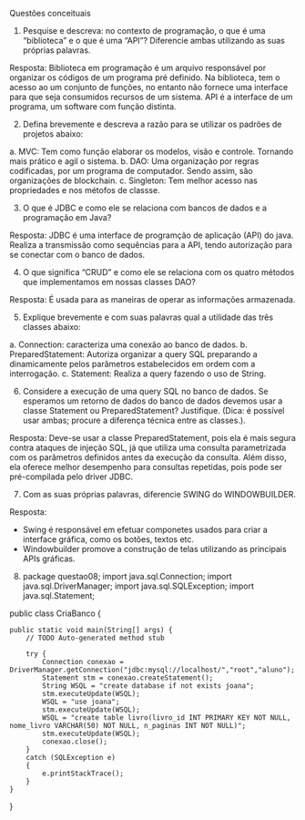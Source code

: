 
Questões conceituais


1. Pesquise e descreva: no contexto de programação, o que é uma “biblioteca” e o que é uma “API”? Diferencie ambas utilizando as suas próprias palavras.

Resposta: Biblioteca em programação é um arquivo responsável por organizar os códigos de um programa pré definido. Na biblioteca, tem o acesso ao um conjunto de funções, no entanto não fornece uma interface para que seja consumidos recursos de um sistema. 
API é a interface de um programa, um software com função distinta. 

2. Defina brevemente e descreva a razão para se utilizar os padrões de projetos abaixo:

a. MVC: Tem como função elaborar os modelos, visão e controle. Tornando mais prático e agil o sistema. 
b. DAO: Uma organização por regras codificadas, por um programa de computador. Sendo assim, são organizações de blockchain.
c. Singleton: Tem melhor acesso nas propriedades e nos métofos de classse. 

3. O que é JDBC e como ele se relaciona com bancos de dados e a programação em Java? 

Resposta: JDBC é uma interface de programção de aplicação (API) do java. Realiza a transmissão como sequências para a API, tendo autorização para se conectar com o banco de dados. 

4. O que significa “CRUD” e como ele se  relaciona com os quatro métodos que implementamos em nossas classes DAO?

Resposta: É usada para as maneiras de operar as informações armazenada. 

5. Explique brevemente e com suas palavras qual a utilidade das três classes abaixo:

a. Connection: caracteriza uma conexão ao banco de dados.
b. PreparedStatement: Autoriza organizar a query SQL preparando a dinamicamente pelos parâmetros estabelecidos em ordem com a interrogação.
c. Statement: Realiza a query fazendo o uso de String.  



6. Considere a execução de uma query SQL no banco de dados. Se esperamos um retorno de dados do banco de dados devemos usar a classe Statement ou PreparedStatement? Justifique. (Dica: é possível usar ambas; procure a diferença técnica entre as classes.).

Resposta: Deve-se usar a classe PreparedStatement, pois ela é mais segura contra ataques de injeção SQL, já que utiliza uma consulta parametrizada com os parâmetros definidos antes da execução da consulta. Além disso, ela oferece melhor desempenho para consultas repetidas, pois pode ser pré-compilada pelo driver JDBC.


7. Com as suas próprias palavras, diferencie SWING do WINDOWBUILDER.

Resposta:
- Swing é responsável em efetuar componetes usados para criar a interface gráfica, como os botões, textos etc.
- Windowbuilder promove a construção de telas utilizando as principais APIs gráficas.

8. package questao08;
import java.sql.Connection;
import java.sql.DriverManager;
import java.sql.SQLException;
import java.sql.Statement;


public class CriaBanco {

	public static void main(String[] args) {
		// TODO Auto-generated method stub

		try {
			Connection conexao = DriverManager.getConnection("jdbc:mysql://localhost/","root","aluno");
			Statement stm = conexao.createStatement();
			String WSQL = "create database if not exists joana";
			stm.executeUpdate(WSQL);
			WSQL = "use joana";
			stm.executeUpdate(WSQL);
			WSQL = "create table livro(livro_id INT PRIMARY KEY NOT NULL, nome_livro VARCHAR(50) NOT NULL, n_paginas INT NOT NULL)";
			stm.executeUpdate(WSQL);
			conexao.close();
		} 
		catch (SQLException e)
		{
			e.printStackTrace();
		}
	}
}







